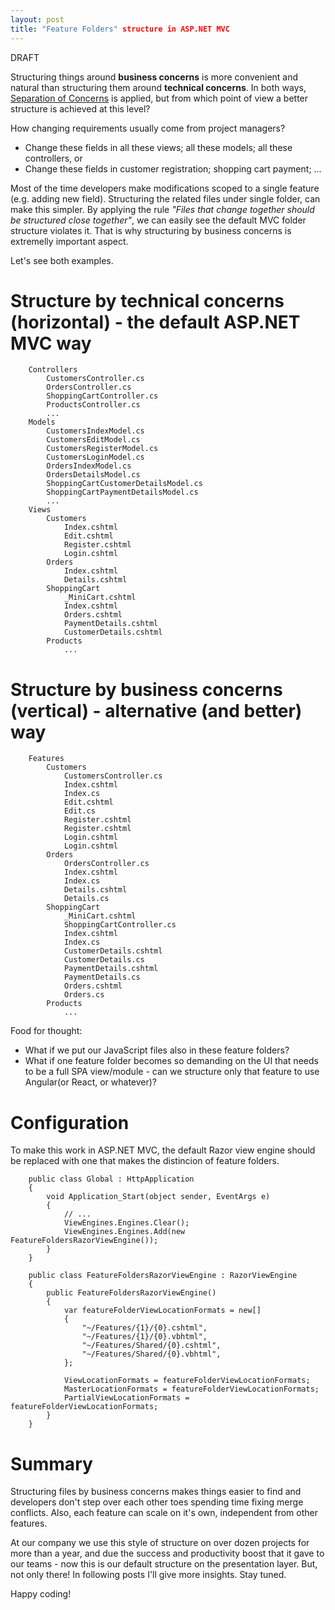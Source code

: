 ```yaml
---
layout: post
title: "Feature Folders" structure in ASP.NET MVC
---
```


DRAFT

Structuring things around **business concerns** is more convenient and natural than structuring them around **technical concerns**. In both ways, [Separation of Concerns](http://deviq.com/separation-of-concerns/) is applied, but from which point of view a better structure is achieved at this level?<!--excerpt-->

How changing requirements usually come from project managers?

- Change these fields in all these views; all these models; all these controllers, or
- Change these fields in customer registration; shopping cart payment; ...

Most of the time developers make modifications scoped to a single feature (e.g. adding new field). Structuring the related files under single folder, can make this simpler. By applying the rule *"Files that change together should be structured close together"*, we can easily see the default MVC folder structure violates it. That is why structuring by business concerns is extremelly important aspect.

Let's see both examples. 

# Structure by technical concerns (horizontal) - the default ASP.NET MVC way

        Controllers
            CustomersController.cs
            OrdersController.cs
            ShoppingCartController.cs
            ProductsController.cs
            ...
        Models
            CustomersIndexModel.cs
            CustomersEditModel.cs
            CustomersRegisterModel.cs
            CustomersLoginModel.cs
            OrdersIndexModel.cs
            OrdersDetailsModel.cs
            ShoppingCartCustomerDetailsModel.cs
            ShoppingCartPaymentDetailsModel.cs
            ...
        Views
            Customers
                Index.cshtml
                Edit.cshtml
                Register.cshtml
                Login.cshtml
            Orders
                Index.cshtml
                Details.cshtml
            ShoppingCart
                _MiniCart.cshtml
                Index.cshtml
                Orders.cshtml
                PaymentDetails.cshtml
                CustomerDetails.cshtml
            Products
                ...


# Structure by business concerns (vertical) - alternative (and better) way

        Features
            Customers
                CustomersController.cs
                Index.cshtml
                Index.cs
                Edit.cshtml
                Edit.cs
                Register.cshtml
                Register.cshtml
                Login.cshtml
                Login.cshtml                
            Orders
                OrdersController.cs
                Index.cshtml
                Index.cs
                Details.cshtml
                Details.cs
            ShoppingCart
                _MiniCart.cshtml
                ShoppingCartController.cs
                Index.cshtml
                Index.cs
                CustomerDetails.cshtml
                CustomerDetails.cs
                PaymentDetails.cshtml
                PaymentDetails.cs
                Orders.cshtml
                Orders.cs
            Products
                ...

Food for thought:
 
- What if we put our JavaScript files also in these feature folders?
- What if one feature folder becomes so demanding on the UI that needs to be a full SPA view/module - can we structure only that feature to use Angular(or React, or whatever)?

# Configuration

To make this work in ASP.NET MVC, the default Razor view engine should be replaced with one that makes the distincion of feature folders.

        public class Global : HttpApplication
        {
            void Application_Start(object sender, EventArgs e)
            {
                // ...
                ViewEngines.Engines.Clear();
                ViewEngines.Engines.Add(new FeatureFoldersRazorViewEngine());
            }
        }
        
        public class FeatureFoldersRazorViewEngine : RazorViewEngine
        {
            public FeatureFoldersRazorViewEngine()
            {
                var featureFolderViewLocationFormats = new[]
                {
                    "~/Features/{1}/{0}.cshtml",
                    "~/Features/{1}/{0}.vbhtml",
                    "~/Features/Shared/{0}.cshtml",
                    "~/Features/Shared/{0}.vbhtml",
                };

                ViewLocationFormats = featureFolderViewLocationFormats;
                MasterLocationFormats = featureFolderViewLocationFormats;
                PartialViewLocationFormats = featureFolderViewLocationFormats;
            }
        }

# Summary

Structuring files by business concerns makes things easier to find and developers don't step over each other toes spending time fixing merge conflicts. Also, each feature can scale on it's own, independent from other features. 

At our company we use this style of structure on over dozen projects for more than a year, and due the success and productivity boost that it gave to our teams - now this is our default structure on the presentation layer. But, not only there! In following posts I'll give more insights. Stay tuned.

Happy coding!  